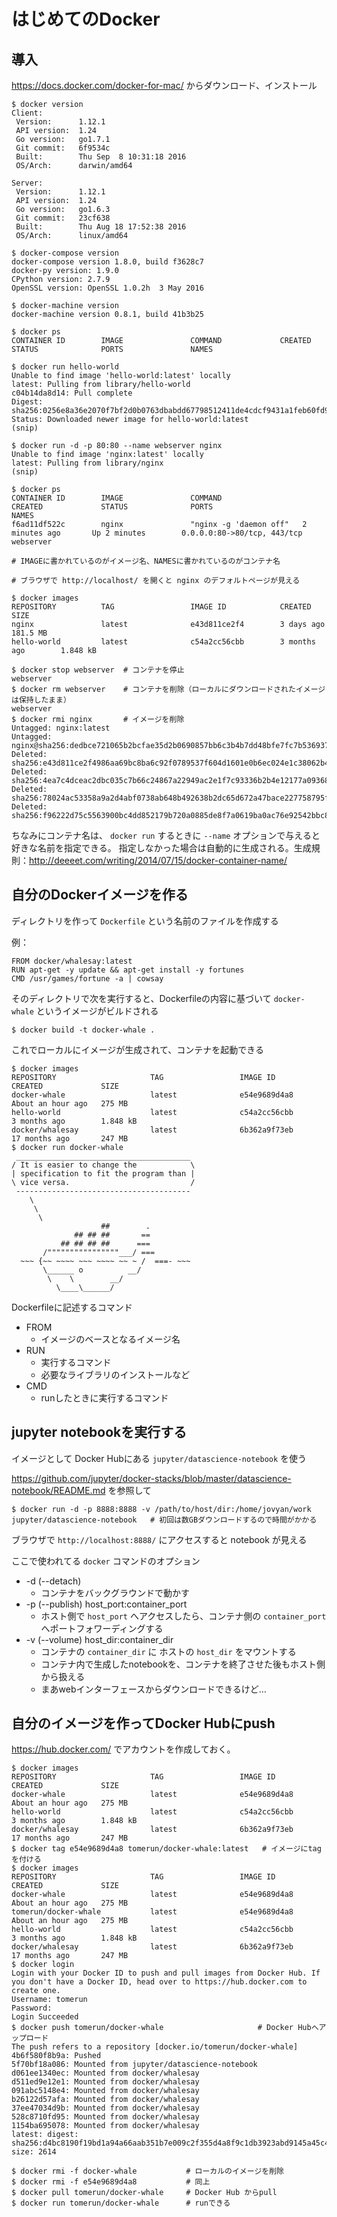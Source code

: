 # はじめてのDocker

## 導入

https://docs.docker.com/docker-for-mac/ からダウンロード、インストール

```
$ docker version
Client:
 Version:      1.12.1
 API version:  1.24
 Go version:   go1.7.1
 Git commit:   6f9534c
 Built:        Thu Sep  8 10:31:18 2016
 OS/Arch:      darwin/amd64

Server:
 Version:      1.12.1
 API version:  1.24
 Go version:   go1.6.3
 Git commit:   23cf638
 Built:        Thu Aug 18 17:52:38 2016
 OS/Arch:      linux/amd64

$ docker-compose version
docker-compose version 1.8.0, build f3628c7
docker-py version: 1.9.0
CPython version: 2.7.9
OpenSSL version: OpenSSL 1.0.2h  3 May 2016

$ docker-machine version
docker-machine version 0.8.1, build 41b3b25

$ docker ps
CONTAINER ID        IMAGE               COMMAND             CREATED             STATUS              PORTS               NAMES

$ docker run hello-world
Unable to find image 'hello-world:latest' locally
latest: Pulling from library/hello-world
c04b14da8d14: Pull complete 
Digest: sha256:0256e8a36e2070f7bf2d0b0763dbabdd67798512411de4cdcf9431a1feb60fd9
Status: Downloaded newer image for hello-world:latest
(snip)

$ docker run -d -p 80:80 --name webserver nginx
Unable to find image 'nginx:latest' locally
latest: Pulling from library/nginx
(snip)

$ docker ps
CONTAINER ID        IMAGE               COMMAND                  CREATED             STATUS              PORTS                         NAMES
f6ad11df522c        nginx               "nginx -g 'daemon off"   2 minutes ago       Up 2 minutes        0.0.0.0:80->80/tcp, 443/tcp   webserver

# IMAGEに書かれているのがイメージ名、NAMESに書かれているのがコンテナ名

# ブラウザで http://localhost/ を開くと nginx のデフォルトページが見える

$ docker images
REPOSITORY          TAG                 IMAGE ID            CREATED             SIZE
nginx               latest              e43d811ce2f4        3 days ago          181.5 MB
hello-world         latest              c54a2cc56cbb        3 months ago        1.848 kB

$ docker stop webserver  # コンテナを停止
webserver
$ docker rm webserver    # コンテナを削除（ローカルにダウンロードされたイメージは保持したまま）
webserver
$ docker rmi nginx       # イメージを削除
Untagged: nginx:latest
Untagged: nginx@sha256:dedbce721065b2bcfae35d2b0690857bb6c3b4b7dd48bfe7fc7b53693731beff
Deleted: sha256:e43d811ce2f4986aa69bc8ba6c92f0789537f604d1601e0b6ec024e1c38062b4
Deleted: sha256:4ea7c4dceac2dbc035c7b66c24867a22949ac2e1f7c93336b2b4e12177a09368
Deleted: sha256:78024ac53358a9a2d4abf0738ab648b492638b2dc65d672a47bace227758795f
Deleted: sha256:f96222d75c5563900bc4dd852179b720a0885de8f7a0619ba0ac76e92542bbc8
```

ちなみにコンテナ名は、 `docker run` するときに `--name` オプションで与えると好きな名前を指定できる。
指定しなかった場合は自動的に生成される。生成規則：http://deeeet.com/writing/2014/07/15/docker-container-name/


## 自分のDockerイメージを作る

ディレクトリを作って `Dockerfile` という名前のファイルを作成する

例：

```
FROM docker/whalesay:latest
RUN apt-get -y update && apt-get install -y fortunes
CMD /usr/games/fortune -a | cowsay
```

そのディレクトリで次を実行すると、Dockerfileの内容に基づいて `docker-whale` というイメージがビルドされる

```
$ docker build -t docker-whale .
```

これでローカルにイメージが生成されて、コンテナを起動できる

```
$ docker images
REPOSITORY                     TAG                 IMAGE ID            CREATED             SIZE
docker-whale                   latest              e54e9689d4a8        About an hour ago   275 MB
hello-world                    latest              c54a2cc56cbb        3 months ago        1.848 kB
docker/whalesay                latest              6b362a9f73eb        17 months ago       247 MB
$ docker run docker-whale
 _______________________________________ 
/ It is easier to change the            \
| specification to fit the program than |
\ vice versa.                           /
 --------------------------------------- 
    \
     \
      \     
                    ##        .            
              ## ## ##       ==            
           ## ## ## ##      ===            
       /""""""""""""""""___/ ===        
  ~~~ {~~ ~~~~ ~~~ ~~~~ ~~ ~ /  ===- ~~~   
       \______ o          __/            
        \    \        __/             
          \____\______/   
```

Dockerfileに記述するコマンド

* FROM
  * イメージのベースとなるイメージ名
* RUN
  * 実行するコマンド
  * 必要なライブラリのインストールなど
* CMD
  * runしたときに実行するコマンド


## jupyter notebookを実行する

イメージとして Docker Hubにある `jupyter/datascience-notebook` を使う

https://github.com/jupyter/docker-stacks/blob/master/datascience-notebook/README.md を参照して

```
$ docker run -d -p 8888:8888 -v /path/to/host/dir:/home/jovyan/work jupyter/datascience-notebook   # 初回は数GBダウンロードするので時間がかかる
```

ブラウザで `http://localhost:8888/` にアクセスすると notebook が見える

ここで使われてる `docker` コマンドのオプション
* -d (--detach)
  * コンテナをバックグラウンドで動かす
* -p (--publish) host_port:container_port
  * ホスト側で `host_port` へアクセスしたら、コンテナ側の `container_port` へポートフォワーディングする
* -v (--volume) host_dir:container_dir
  * コンテナの `container_dir` に ホストの `host_dir` をマウントする
  * コンテナ内で生成したnotebookを、コンテナを終了させた後もホスト側から扱える
  * まあwebインターフェースからダウンロードできるけど…


## 自分のイメージを作ってDocker Hubにpush

https://hub.docker.com/ でアカウントを作成しておく。

```
$ docker images
REPOSITORY                     TAG                 IMAGE ID            CREATED             SIZE
docker-whale                   latest              e54e9689d4a8        About an hour ago   275 MB
hello-world                    latest              c54a2cc56cbb        3 months ago        1.848 kB
docker/whalesay                latest              6b362a9f73eb        17 months ago       247 MB
$ docker tag e54e9689d4a8 tomerun/docker-whale:latest   # イメージにtagを付ける
$ docker images
REPOSITORY                     TAG                 IMAGE ID            CREATED             SIZE
docker-whale                   latest              e54e9689d4a8        About an hour ago   275 MB
tomerun/docker-whale           latest              e54e9689d4a8        About an hour ago   275 MB
hello-world                    latest              c54a2cc56cbb        3 months ago        1.848 kB
docker/whalesay                latest              6b362a9f73eb        17 months ago       247 MB
$ docker login
Login with your Docker ID to push and pull images from Docker Hub. If you don't have a Docker ID, head over to https://hub.docker.com to create one.
Username: tomerun
Password: 
Login Succeeded
$ docker push tomerun/docker-whale                     # Docker Hubへアップロード
The push refers to a repository [docker.io/tomerun/docker-whale]
4b6f580f8b9a: Pushed 
5f70bf18a086: Mounted from jupyter/datascience-notebook 
d061ee1340ec: Mounted from docker/whalesay 
d511ed9e12e1: Mounted from docker/whalesay 
091abc5148e4: Mounted from docker/whalesay 
b26122d57afa: Mounted from docker/whalesay 
37ee47034d9b: Mounted from docker/whalesay 
528c8710fd95: Mounted from docker/whalesay 
1154ba695078: Mounted from docker/whalesay 
latest: digest: sha256:d4bc8190f19bd1a94a66aab351b7e009c2f355d4a8f9c1db3923abd9145a45c4 size: 2614

$ docker rmi -f docker-whale           # ローカルのイメージを削除
$ docker rmi -f e54e9689d4a8           # 同上
$ docker pull tomerun/docker-whale     # Docker Hub からpull
$ docker run tomerun/docker-whale      # runできる
```


